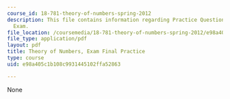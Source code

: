 ```yaml
---
course_id: 18-781-theory-of-numbers-spring-2012
description: This file contains information regarding Practice Questions for Final
  Exam.
file_location: /coursemedia/18-781-theory-of-numbers-spring-2012/e98a405c1b108c9931445102ffa52863_MIT18_871S12_practfinal.pdf
file_type: application/pdf
layout: pdf
title: Theory of Numbers, Exam Final Practice
type: course
uid: e98a405c1b108c9931445102ffa52863

---
```

None